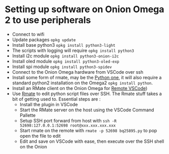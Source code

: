 # Setting up software on Onion Omega 2 to use peripherals
- Connect to wifi
- Update packages `opkg update` 
- Install base python3 `opkg install python3-light`
- The scripts with logging will require `opkg install python3`
- Install i2c module `opkg install python3-onion-i2c`
- Install oled module `opkg install python3-oled-exp`
- Install spi module `opkg install python3-spidev`
- Connect to the Onion Omega hardware from VSCode over ssh
- Install some form of rmate, may be the [Python one](https://github.com/sclukey/rmate-python), it will also require
a standard python2 installation on the Omega2 `opkg install python`.
- Install an RMate client on the Onion Omega for [Remote VSCode](https://marketplace.visualstudio.com/items?itemName=rafaelmaiolla.remote-vscode))
- Use [Rmate](https://github.com/textmate/rmate) to edit python script files over SSH. The Rmate stuff takes a bit of
getting used to. Essential steps are :
  - Install the plugin in VSCode
  - Start the RMate server on the host using the VSCode Command Pallette
  - Setup SSH port forward from host with `ssh -R 52698:127.0.0.1:52698 root@xxx.xxx.xxx.xxx`
  - Start rmate on the remote with `rmate -p 52698 bq25895.py` to pop open the file to edit
  - Edit and save on VSCode with ease, then execute over the SSH shell on the Onion

